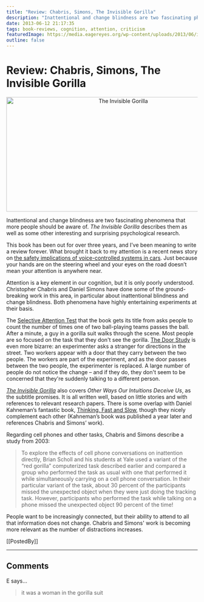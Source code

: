 ```yaml
---
title: "Review: Chabris, Simons, The Invisible Gorilla"
description: "Inattentional and change blindness are two fascinating phenomena that more people should be aware of. The Invisible Gorilla describes them as well as some other interesting and surprising psychological research."
date: 2013-06-12 21:17:35
tags: book-reviews, cognition, attention, criticism
featuredImage: https://media.eagereyes.org/wp-content/uploads/2013/06/invisible-gorilla.jpg
outline: false
---
```


# Review: Chabris, Simons, The Invisible Gorilla

<p align="center"><img class="aligncenter size-full wp-image-2408" alt="The Invisible Gorilla" src="https://media.eagereyes.org/wp-content/uploads/2013/06/invisible-gorilla.jpg" width="600" height="301" /></p>

Inattentional and change blindness are two fascinating phenomena that more people should be aware of. <em>The Invisible Gorilla</em> describes them as well as some other interesting and surprising psychological research.

This book has been out for over three years, and I’ve been meaning to write a review forever. What brought it back to my attention is a recent news story on <a href="http://www.nytimes.com/2013/06/13/business/voice-activated-in-car-systems-are-called-risky.html">the safety implications of voice-controlled systems in cars</a>. Just because your hands are on the steering wheel and your eyes on the road doesn’t mean your attention is anywhere near.

Attention is a key element in our cognition, but it is only poorly understood. Christopher Chabris and Daniel Simons have done some of the ground-breaking work in this area, in particular about inattentional blindness and change blindness. Both phenomena have highly entertaining experiments at their basis.

The <a href="http://www.youtube.com/watch?v=vJG698U2Mvo">Selective Attention Test</a> that the book gets its title from asks people to count the number of times one of two ball-playing teams passes the ball. After a minute, a guy in a gorilla suit walks through the scene. Most people are so focused on the task that they don't see the gorilla. <a href="http://www.youtube.com/watch?v=FWSxSQsspiQ">The Door Study</a> is even more bizarre: an experimenter asks a stranger for directions in the street. Two workers appear with a door that they carry between the two people. The workers are part of the experiment, and as the door passes between the two people, the experimenter is replaced. A large number of people do not notice the change – and if they do, they don't seem to be concerned that they're suddenly talking to a different person.

<em><a href="http://www.theinvisiblegorilla.com">The Invisible Gorilla</a></em> also covers <em>Other Ways Our Intuitions Deceive Us</em>, as the subtitle promises. It is all written well, based on little stories and with references to relevant research papers. There is some overlap with Daniel Kahneman’s fantastic book, <a href="http://www.amazon.com/gp/product/0374533555">Thinking, Fast and Slow</a>, though they nicely complement each other (Kahneman’s book was published a year later and references Chabris and Simons’ work).

Regarding cell phones and other tasks, Chabris and Simons describe a study from 2003:

>	To explore the effects of cell phone conversations on inattention directly, Brian Scholl and his students at Yale used a variant of the “red gorilla” computerized task described earlier and compared a group who performed the task as usual with one that performed it while simultaneously carrying on a cell phone conversation. In their particular variant of the task, about 30 percent of the participants missed the unexpected object when they were just doing the tracking task. However, participants who performed the task while talking on a phone missed the unexpected object 90 percent of the time!

People want to be increasingly connected, but their ability to attend to all that information does not change. Chabris and Simons' work is becoming more relevant as the number of distractions increases.

[[PostedBy]]

<aside class="comments">

---
## Comments

E says…
>	it was a woman in the gorilla suit

</aside>

